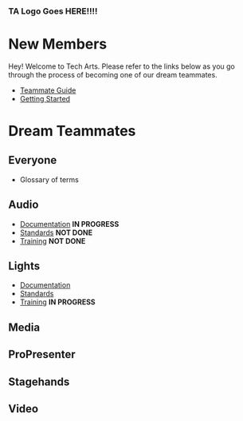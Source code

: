 <!-- TITLE: Welcome to Tech Arts -->
<!-- SUBTITLE: Below, you'll find everything you need whether you're joining our team for the first time or already here! -->

### TA Logo Goes HERE!!!!

# New Members
Hey! Welcome to Tech Arts. Please refer to the links below as you go through the process of becoming one of our dream teammates.
* [Teammate Guide](/new-members/team-guide)
* [Getting Started](/new-members/get-started)
# Dream Teammates
## Everyone
* Glossary of terms
## Audio
* [Documentation](/audio/documents) **IN PROGRESS**
* [Standards](/audio/standards) **NOT DONE**
* [Training](/audio/training) **NOT DONE**
## Lights
* [Documentation](/lights/documents)
* [Standards](/lights/standards)
* [Training](/lights/training) **IN PROGRESS**
## Media
## ProPresenter
## Stagehands
## Video